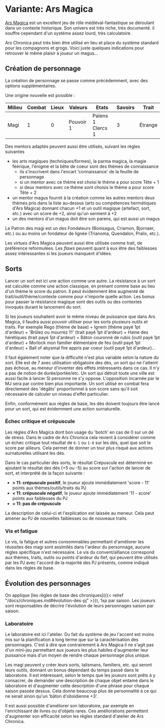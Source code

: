 # Variante: Ars Magica

[Ars Magica](http://www.atlas-games.com/arm5/) est un excellent jeu de rôle médiéval-fantastique se déroulant dans un contexte historique. Son univers est très riche, très documenté. il souffre cependant d'un système assez lourd, très calculatoire.

Ars Chronica peut très bien être utilisé en lieu et place du système standard pour les compagnons et grogs. Voici juste quelques indications pour retrouver le même plaisir à joueur un magus…

## Création de personnage

La création de personnage se passe comme précédemment, avec des options supplémentaires.

Une origine nouvelle est possible :

| **Milieu** | **Combat** | **Lieux** | **Valeurs** | **Etats** | **Savoirs** | **Trait** |
| --- | --- | --- | --- | --- | --- | --- |
| Magi | 1 | 0 | Pouvoir 1 | Païens 1 Clercs 1 | 3 | Étrange |

Des mentors adaptés peuvent aussi être utilisés, suivant les règles suivantes

- les arts magiques (techniques/formes), la parma magica, la magie féérique, l'énigme et la bête de coeur sont des thèmes de connaissance
  - ils s'inscrivent dans l'encart 'connaissance' de la feuille de personnage
  - si un mentor avec ce thème est choisi le thème a pour score Tête + 1
  - si deux mentors avec ce thème sont choisis le thème a pour score Tête + 2
- un mentor magus fournit à la création comme les autres mentors deux thèmes pris dans la liste au-dessus (arts ou compétences hermétiques d'Ars Magica) donnant chacun +1 et un outil magique (artefact, sort, etc.) avec un score de +2, ainsi qu'un serment à +2
- un des mentors d'un magus doit être son parens, qui est aussi un magus

Le Patron des magi est un des Fondateurs (Bonisagus, Criamon, Bjornaer, etc.) ou au moins un fondateur de lignée (Trianoma, Quendalon, Pralix, etc.).

Les _virtues_ d'Ars Magica peuvent aussi être utilisée comme trait, de préférence reformulées. Les _flaws_ peuvent quant à eux être des faiblesses assez intéressantes si les joueurs manquent d'idées.

## Sorts

Lancer un sort est ici une action comme une autre. La résistance à un sort est calculée comme une action classique, en prenant comme base au lieu d'un thème le score du patron. Il peut évidemment être augmenté de trait/outil/thème/contexte comme pour n'importe quelle action. Les bonus pour passer la résistance magique sont des outils ou des contextes invoqués durant le lancement du sort.

Si les joueurs souhaitent avoir le même niveau de puissance que dans Ars Magica, il faudra aussi pouvoir utiliser pour les sorts plusieurs outils et traits. Par exemple Rego (thème de base) + Ignem (thème payé 1pt d'ardeur) + 'Brûlez ou mourrez !!!' (trait payé 1pt d'ardeur) + Haine des hérétiques (trait payé 1pt d'ardeur) + Bâton couronné de rubis (outil payé 1pt d'ardeur) + Morlock mon familier élémentaire de feu (outil payé 1pt d'ardeur) + Ball of abysmal fire appris par coeur (outil payé 1pt d'ardeur)...

Il faut également noter que la difficulté n'est plus variable selon la nature du sort. Elle est de 7 avec utilisation obligatoire des dés, un sort qui ne l'atteint pas échoue, au meneur d'inventer des effets intéressants dans ce cas. Il n'y a pas de notion de durée/portée/etc. Un sort qui détruit toute une ville est aussi facile à lancer SI personne ne s'y oppose. L'opposition incarnée par le MJ sera par contre bien plus importante. Un sort utilisé en combat fera directement des 'dégâts' proportionnel à son score sans qu'il soit nécessaire de calculer un niveau d'effet particulier.

Enfin, conformément aux règles de base, les dés doivent toujours être lancé pour un sort, qui est évidemment une action surnaturelle.

### Échec critique et crépuscule

Les règles d'Ars Magica dont bon usage du 'botch' en cas de 0 sur un dé de stress. Dans le cadre de Ars Chronica cela revient à considérer comme un échec critique tout résultat de `6-1` ou `1-6` sur les dés, quel que soit le score par ailleurs. Cela permet de donner un tour plus risqué aux actions surnaturelles utilisant les dés.

Dans le cas particulier des sorts, le résultat Crépuscule est déterminé en ajoutant le résultat des dés (+5 ou -5) au score sur l'action de lancer de sort, et interprété de la façon suivante :

- **> 11: crépuscule positif**, le joueur ajoute immédiatement 'score - 11' points aux thèmes/outils/traits du PJ
- **< 11: crépuscule négatif**, le joueur ajoute immédiatement '11 - score' points aux faiblesses du PJ
- **= 11: pas de crépuscule**

La description de celui-ci et l'explication est laissée au meneur. Cela peut amener au PJ de nouvelles faiblesses ou de nouveaux traits.

### Vis et fatigue

Le vis, la fatigue et autres consommables permettant d'améliorer les réussites des magi sont assimilés dans l'ardeur du personnage, aucune règles spécifique n'est nécessaire. Le vis du convent/alliance correspond aux thèmes, traits, outils ou points d'ardeur du fief, qui peuvent être utilisés par les PJ avec l'accord de la majorité des PJ présents, comme indiqué dans les règles de base.

## Évolution des personnages

On applique [les règles de base des chroniques]({{< relref "/docs/chroniques.md#évolution-des-pj" >}}), 1xp par saison. Les joueurs sont responsables de décrire l'évolution de leurs personnages saison par saison.

### Laboratoire

Le laboratoire est ici l'atelier. Du fait du système de jeu l'accent est moins mis sur la planification à long terme que sur la caractérisation des personnages. C'est à dire que contrairement à Ars Magica il ne s'agit pas d'un mini-jeu permettant aux joueurs les plus habiles d'augmenter leur puissance mais d'un moyen de rendre chaque personnage plus unique.

Les magi peuvent y créer leurs sorts, talismans, familiers, etc. qui seront leurs outils, donnant un bonus dépendant du temps passé dans le laboratoire. Il est intéressant, selon le temps que les joueurs sont prêts à y consacrer, de demander une description de chaque objet entamé dans le laboratoire et d'augmenter cette description d'une phrase pour chaque saison passée dessus. Cela donne beaucoup plus de personnalité à ce qui ne serait sinon qu'un 'bâton d'obsidienne +3'.

Il est aussi possible d'améliorer son laboratoire, par exemple en l'enrichissant de livres ou d'objets rares. Ces améliorations permettent d'augmenter son efficacité selon les règles standard d'atelier de Ars Chronica.

